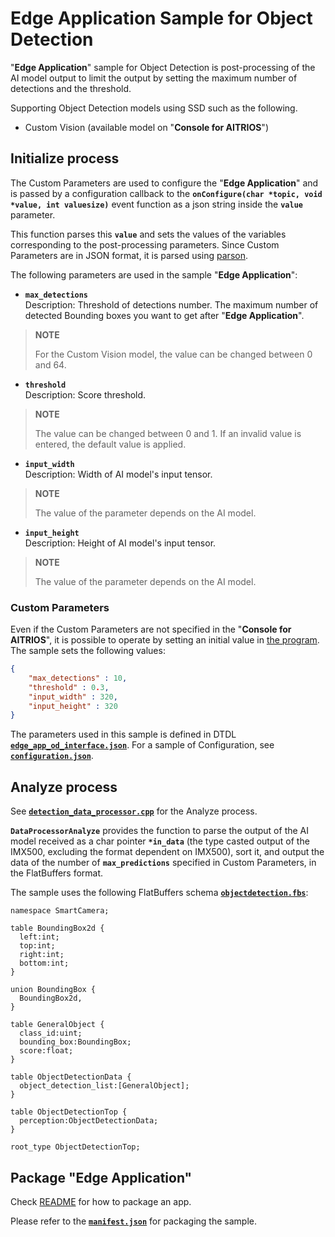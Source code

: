 # Edge Application Sample for Object Detection
"**Edge Application**" sample for Object Detection is post-processing of the AI model output to limit the output by setting the maximum number of detections and the threshold.

Supporting Object Detection models using SSD such as the following.
- Custom Vision (available model on "**Console for AITRIOS**")

## Initialize process
The Custom Parameters are used to configure the "**Edge Application**" and is passed by a configuration callback to the **`onConfigure(char *topic, void *value, int valuesize)`** event function as a json string inside the **`value`** parameter.

This function parses this **`value`** and sets the values of the variables corresponding to the post-processing parameters. Since Custom Parameters are in JSON format, it is parsed using [parson](../../libs/third_party/parson/).

The following parameters are used in the sample "**Edge Application**":

- **`max_detections`**<br>
  Description: Threshold of detections number. The maximum number of detected Bounding boxes you want to get after "**Edge Application**".<br>
>**NOTE**
>
>For the Custom Vision model, the value can be changed between 0 and 64.

- **`threshold`**<br>
  Description: Score threshold.<br>
>**NOTE**
>
>The value can be changed between 0 and 1. If an invalid value is entered, the default value is applied.

- **`input_width`**<br>
  Description: Width of AI model's input tensor.<br>
>**NOTE**
>
>The value of the parameter depends on the AI model.

- **`input_height`**<br>
  Description: Height of AI model's input tensor.<br>
>**NOTE**
>
>The value of the parameter depends on the AI model.

### Custom Parameters
Even if the Custom Parameters are not specified in the "**Console for AITRIOS**", it is possible to operate by setting an initial value in [the program](./data_processor/src/detection_utils.cpp). The sample sets the following values:

```json
{
    "max_detections" : 10,
    "threshold" : 0.3,
    "input_width" : 320,
    "input_height" : 320
}
```

The parameters used in this sample is defined in DTDL [**`edge_app_od_interface.json`**](./package/edge_app_od_interface.json). For a sample of Configuration, see [**`configuration.json`**](./configuration/configuration.json).

## Analyze process
See [**`detection_data_processor.cpp`**](./data_processor/src/detection_data_processor.cpp) for the Analyze process.


**`DataProcessorAnalyze`** provides the function to parse the output of the AI model received as a char pointer  **`*in_data`** (the type casted output of the IMX500, excluding the format dependent on IMX500), sort it, and output the data of the number of **`max_predictions`** specified in Custom Parameters, in the FlatBuffers format.


The sample uses the following FlatBuffers schema  [**`objectdetection.fbs`**](./schemas/objectdetection.fbs):

```
namespace SmartCamera;

table BoundingBox2d {
  left:int;
  top:int;
  right:int;
  bottom:int;
}

union BoundingBox {
  BoundingBox2d,
}

table GeneralObject {
  class_id:uint;
  bounding_box:BoundingBox;
  score:float;
}

table ObjectDetectionData {
  object_detection_list:[GeneralObject];
}

table ObjectDetectionTop {
  perception:ObjectDetectionData;
}

root_type ObjectDetectionTop;
```

## Package "**Edge Application**"

Check [README](../../tutorials/2_import_edge_app/README.md) for how to package an app.

Please refer to the [**`manifest.json`**](./package/manifest.json) for packaging the sample.
